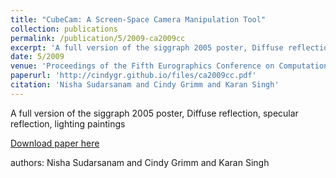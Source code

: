 ```yaml
---
title: "CubeCam: A Screen-Space Camera Manipulation Tool"
collection: publications
permalink: /publication/5/2009-ca2009cc
excerpt: 'A full version of the siggraph 2005 poster, Diffuse reflection,  specular reflection,  lighting paintings, '
date: 5/2009
venue: 'Proceedings of the Fifth Eurographics Conference on Computational Aesthetics in Graphics,  Visualization and Imaging'
paperurl: 'http://cindygr.github.io/files/ca2009cc.pdf'
citation: 'Nisha Sudarsanam and Cindy Grimm and Karan Singh'
---
```

A full version of the siggraph 2005 poster, Diffuse reflection,  specular reflection,  lighting paintings

[Download paper here](http://cindygr.github.io/files/ca2009cc.pdf)

authors: Nisha Sudarsanam and Cindy Grimm and Karan Singh